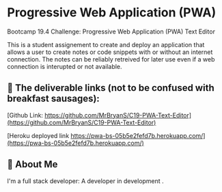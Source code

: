 
# Progressive Web Application (PWA)


Bootcamp 19.4 Challenge:  Progressive Web Application
 (PWA) Text Editor

This is a student assignement to create and deploy an application that allows a user to create notes or code snippets with or without an internet connection.  The notes can be reliably retreived for later use even if a web connection is interupted or not available.




## 🔗 The deliverable links (not to be confused with breakfast sausages):

[Github Link: https://github.com/MrBryanS/C19-PWA-Text-Editor](https://github.com/MrBryanS/C19-PWA-Text-Editor)

[Heroku deployed link
https://pwa-bs-05b5e2fefd7b.herokuapp.com/](https://pwa-bs-05b5e2fefd7b.herokuapp.com/)


## 🚀 About Me
I'm a full stack developer: A developer in development
.

